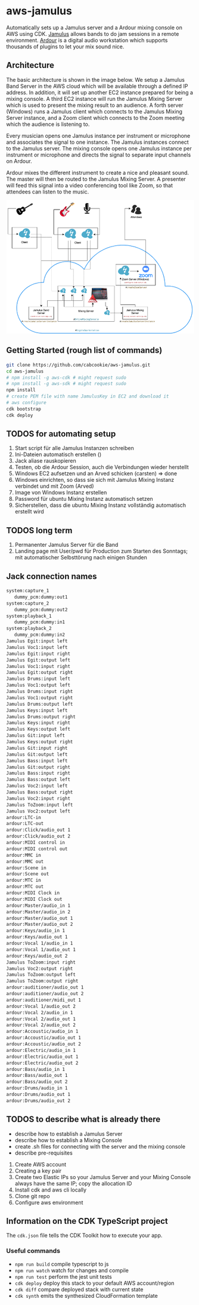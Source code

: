 # aws-jamulus

Automatically sets up a Jamulus server and a Ardour mixing console on AWS using CDK. [Jamulus](https://jamulus.io) allows bands to do jam sessions in a remote environment. [Ardour](http://ardour.org) is a digital audio workstation which supports thousands of plugins to let your mix sound nice.

## Architecture

The basic architecture is shown in the image below. We setup a Jamulus Band Server in the AWS cloud which will be available through a defined IP address. In addition, it will set up another EC2 instance prepared for being a mixing console. A third EC2 instance will run the Jamulus Mixing Server which is used to present the mixing result to an audience. A forth server (Windows) runs a Jamulus client which connects to the Jamulus Mixing Server instance, and a Zoom client which connects to the Zoom meeting which the audience is listening to.

Every musician opens one Jamulus instance per instrument or microphone and associates the signal to one instance. The Jamulus instances connect to the Jamulus server. The mixing console opens one Jamulus instance per instrument or microphone and directs the signal to separate input channels on Ardour.

Ardour mixes the different instrument to create a nice and pleasant sound. The master will then be routed to the Jamulus Mixing Server. A presenter will feed this signal into a video conferencing tool like Zoom, so that attendees can listen to the music.

![architecture](./diagrams/architecture.png)

## Getting Started (rough list of commands)

```bash
git clone https://github.com/cabcookie/aws-jamulus.git
cd aws-jamulus
# npm install -g aws-cdk # might request sudo
# npm install -g aws-sdk # might request sudo
npm install
# create PEM file with name JamulusKey in EC2 and download it
# aws configure
cdk bootstrap
cdk deploy
```

## TODOS for automating setup

1. Start script für alle Jamulus Instanzen schreiben
1. Ini-Dateien automatisch erstellen ()
1. Jack aliase rauskopieren
1. Testen, ob die Ardour Session, auch die Verbindungen wieder herstellt
1. Windows EC2 aufsetzen und an Arved schicken (carsten) => done
1. Windows einrichten, so dass sie sich mit Jamulus Mixing Instanz verbindet und mit Zoom (Arved)
1. Image von Windows Instanz erstellen
1. Password für ubuntu Mixing Instanz automatisch setzen
1. Sicherstellen, dass die ubuntu Mixing Instanz vollständig automatisch erstellt wird

## TODOS long term

1. Permanenter Jamulus Server für die Band
2. Landing page mit User/pwd für Production zum Starten des Sonntags; mit automatischer Selbsttörung nach einigen Stunden

## Jack connection names

```bash
system:capture_1
   dummy_pcm:dummy:out1
system:capture_2
   dummy_pcm:dummy:out2
system:playback_1
   dummy_pcm:dummy:in1
system:playback_2
   dummy_pcm:dummy:in2
Jamulus Egit:input left
Jamulus Voc1:input left
Jamulus Egit:input right
Jamulus Egit:output left
Jamulus Voc1:input right
Jamulus Egit:output right
Jamulus Drums:input left
Jamulus Voc1:output left
Jamulus Drums:input right
Jamulus Voc1:output right
Jamulus Drums:output left
Jamulus Keys:input left
Jamulus Drums:output right
Jamulus Keys:input right
Jamulus Keys:output left
Jamulus Git:input left
Jamulus Keys:output right
Jamulus Git:input right
Jamulus Git:output left
Jamulus Bass:input left
Jamulus Git:output right
Jamulus Bass:input right
Jamulus Bass:output left
Jamulus Voc2:input left
Jamulus Bass:output right
Jamulus Voc2:input right
Jamulus ToZoom:input left
Jamulus Voc2:output left
ardour:LTC-in
ardour:LTC-out
ardour:Click/audio_out 1
ardour:Click/audio_out 2
ardour:MIDI control in
ardour:MIDI control out
ardour:MMC in
ardour:MMC out
ardour:Scene in
ardour:Scene out
ardour:MTC in
ardour:MTC out
ardour:MIDI Clock in
ardour:MIDI Clock out
ardour:Master/audio_in 1
ardour:Master/audio_in 2
ardour:Master/audio_out 1
ardour:Master/audio_out 2
ardour:Keys/audio_in 1
ardour:Keys/audio_out 1
ardour:Vocal 1/audio_in 1
ardour:Vocal 1/audio_out 1
ardour:Keys/audio_out 2
Jamulus ToZoom:input right
Jamulus Voc2:output right
Jamulus ToZoom:output left
Jamulus ToZoom:output right
ardour:auditioner/audio_out 1
ardour:auditioner/audio_out 2
ardour:auditioner/midi_out 1
ardour:Vocal 1/audio_out 2
ardour:Vocal 2/audio_in 1
ardour:Vocal 2/audio_out 1
ardour:Vocal 2/audio_out 2
ardour:Accoustic/audio_in 1
ardour:Accoustic/audio_out 1
ardour:Accoustic/audio_out 2
ardour:Electric/audio_in 1
ardour:Electric/audio_out 1
ardour:Electric/audio_out 2
ardour:Bass/audio_in 1
ardour:Bass/audio_out 1
ardour:Bass/audio_out 2
ardour:Drums/audio_in 1
ardour:Drums/audio_out 1
ardour:Drums/audio_out 2
```

## TODOS to describe what is already there

- describe how to establish a Jamulus Server
- describe how to establish a Mixing Console
- create .sh files for connecting with the server and the mixing console
- describe pre-requisites
1. Create AWS account
1. Creating a key pair
1. Create two Elastic IPs so your Jamulus Server and your Mixing Console always have the same IP; copy the allocation ID
1. Install cdk and aws cli locally
1. Clone git repo
1. Configure aws environment

## Information on the CDK TypeScript project

The `cdk.json` file tells the CDK Toolkit how to execute your app.

### Useful commands

 * `npm run build`   compile typescript to js
 * `npm run watch`   watch for changes and compile
 * `npm run test`    perform the jest unit tests
 * `cdk deploy`      deploy this stack to your default AWS account/region
 * `cdk diff`        compare deployed stack with current state
 * `cdk synth`       emits the synthesized CloudFormation template
